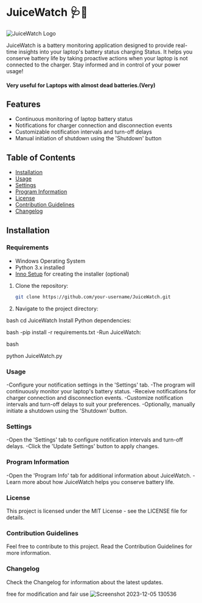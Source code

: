 # JuiceWatch 🩺🍂

![JuiceWatch Logo](https://i.postimg.cc/Y07vvmBn/icon.png)

JuiceWatch is a battery monitoring application designed to provide real-time insights into your laptop's battery status charging Status. It helps you conserve battery life by taking proactive actions when your laptop is not connected to the charger. Stay informed and in control of your power usage!

#### Very useful for Laptops with almost dead batteries.(Very)

## Features

- Continuous monitoring of laptop battery status
- Notifications for charger connection and disconnection events
- Customizable notification intervals and turn-off delays
- Manual initiation of shutdown using the 'Shutdown' button

## Table of Contents

- [Installation](#installation)
- [Usage](#usage)
- [Settings](#settings)
- [Program Information](#program-information)
- [License](#license)
- [Contribution Guidelines](#contribution-guidelines)
- [Changelog](#changelog)

## Installation

### Requirements

- Windows Operating System
- Python 3.x installed
- [Inno Setup](https://www.jrsoftware.org/isinfo.php) for creating the installer (optional)

1. Clone the repository:

   ```bash
   git clone https://github.com/your-username/JuiceWatch.git

   ```

2. Navigate to the project directory:

bash
cd JuiceWatch
Install Python dependencies:

bash
-pip install -r requirements.txt
-Run JuiceWatch:

bash

python JuiceWatch.py

### Usage

-Configure your notification settings in the 'Settings' tab.
-The program will continuously monitor your laptop's battery status.
-Receive notifications for charger connection and disconnection events.
-Customize notification intervals and turn-off delays to suit your preferences.
-Optionally, manually initiate a shutdown using the 'Shutdown' button.

### Settings

-Open the 'Settings' tab to configure notification intervals and turn-off delays.
-Click the 'Update Settings' button to apply changes.

### Program Information

-Open the 'Program Info' tab for additional information about JuiceWatch.
-Learn more about how JuiceWatch helps you conserve battery life.

### License

This project is licensed under the MIT License - see the LICENSE file for details.

### Contribution Guidelines

Feel free to contribute to this project. Read the Contribution Guidelines for more information.

### Changelog

Check the Changelog for information about the latest updates.

free for modification and fair use
![Screenshot 2023-12-05 130536](https://github.com/vickkie/Uzi-Battery-monitor/assets/43224578/925c57f0-d465-4959-9dd8-57f41dcf3c8d)
